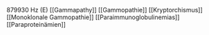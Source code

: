879930 Hz (E)
[[Gammapathy]]
[[Gammopathie]]
[[Kryptorchismus]]
[[Monoklonale Gammopathie]]
[[Paraimmunoglobulinemias]]
[[Paraproteinämien]]